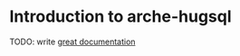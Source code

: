 # Introduction to arche-hugsql

TODO: write [great documentation](http://jacobian.org/writing/what-to-write/)
